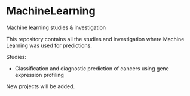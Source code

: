 # MachineLearning
Machine learning studies &amp; investigation

This repository contains all the studies and investigation where Machine Learning was used for predictions.

Studies:
- Classification and diagnostic prediction of cancers using gene expression profiling

New projects will be added.
